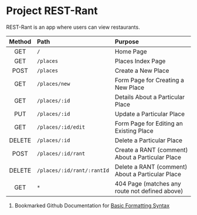 # Project REST-Rant

REST-Rant is an app where users can view restaurants.

| Method | Path | Purpose |
| :---: | :--- | :--- |
| GET | `/` | Home Page |
| GET | `/places` | Places Index Page |
| POST | `/places` | Create a New Place |
| GET | `/places/new` | Form Page for Creating a New Place |
| GET | `/places/:id` | Details About a Particular Place |
| PUT | `/places/:id` | Update a Particular Place |
| GET | `/places/:id/edit` | Form Page for Editing an Existing Place |
| DELETE | `/places/:id` | Delete a Particular Place |
| POST | `/places/:id/rant` | Create a RANT (comment) About a Particular Place |
| DELETE | `/places/:id/rant/:rantId` | Delete a RANT (comment) About a Particular Place |
| GET | `*` | 404 Page (matches any route not defined above) | 


1. Bookmarked Github Documentation for [Basic Formatting Syntax](https://docs.github.com/en/github/writing-on-github/getting-started-with-writing-and-formatting-on-github/basic-writing-and-formatting-syntax)